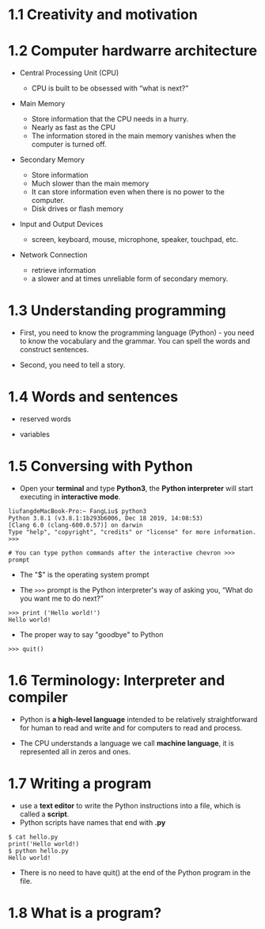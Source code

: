 # 1.1 Creativity and motivation

# 1.2 Computer hardwarre architecture

* Central Processing Unit (CPU)
   * CPU is built to be obsessed with “what is next?”
   
* Main Memory
   * Store information that the CPU needs in a hurry.
   * Nearly as fast as the CPU
   * The information stored in the main memory vanishes when the computer is turned off.
   
* Secondary Memory
   * Store information
   * Much slower than the main memory
   * It can store information even when there is no power to the computer.
   * Disk drives or flash memory 

* Input and Output Devices
   * screen, keyboard, mouse, microphone, speaker, touchpad, etc.
   
* Network Connection
   * retrieve information
   * a slower and at times unreliable form of secondary memory.

# 1.3 Understanding programming

* First, you need to know the programming language (Python) - you need to know the vocabulary and the grammar. You can spell the words and construct sentences.

* Second, you need to tell a story.

# 1.4 Words and sentences

* reserved words

* variables

# 1.5 Conversing with Python

* Open your **terminal** and type **Python3**, the **Python interpreter** will start executing in **interactive mode**.

```
liufangdeMacBook-Pro:~ FangLiu$ python3
Python 3.8.1 (v3.8.1:1b293b6006, Dec 18 2019, 14:08:53) 
[Clang 6.0 (clang-600.0.57)] on darwin
Type "help", "copyright", "credits" or "license" for more information.
>>> 

# You can type python commands after the interactive chevron >>> prompt

```
* The "$" is the operating system prompt

* The `>>>` prompt is the Python interpreter's way of asking you, “What do you want me to do next?”

```
>>> print ('Hello world!')
Hello world!
```

* The proper way to say "goodbye" to Python

```
>>> quit()
```

# 1.6 Terminology: Interpreter and compiler

* Python is **a high-level language** intended to be relatively straightforward for human to read and write and for computers to read and process.

* The CPU understands a language we call **machine language**, it is represented all in zeros and ones.

# 1.7 Writing a program

* use a **text editor** to write the Python instructions into a file, which is called a **script**.
* Python scripts have names that end with **.py**

```
$ cat hello.py
print('Hello world!)
$ python hello.py
Hello world!
```
* There is no need to have quit() at the end of the Python program in the file.

# 1.8 What is a program?


